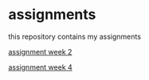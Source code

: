 # assignments
this repository contains my assignments

[assignment week 2](https://github.com/jorrit2522/assignments/blob/master/Assignment_week_2%20(1).ipynb)

[assignment week 4](http://localhost:8888/notebooks/Assignment_week_4%20(1).ipynb#)
